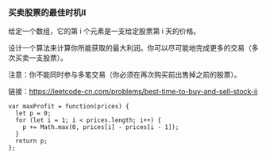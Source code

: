 ### 买卖股票的最佳时机Ⅱ
给定一个数组，它的第 i 个元素是一支给定股票第 i 天的价格。

设计一个算法来计算你所能获取的最大利润。你可以尽可能地完成更多的交易（多次买卖一支股票）。

注意：你不能同时参与多笔交易（你必须在再次购买前出售掉之前的股票）。

链接：https://leetcode-cn.com/problems/best-time-to-buy-and-sell-stock-ii

```
var maxProfit = function(prices) {
  let p = 0;
  for (let i = 1; i < prices.length; i++) {
    p += Math.max(0, prices[i] - prices[i - 1]);
  }
  return p;
};
```